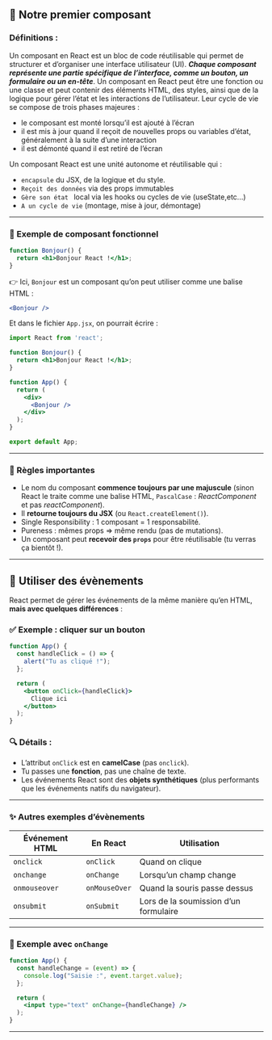 ## 🧩 Notre premier composant

### Définitions : 
Un composant en React est un bloc de code réutilisable qui permet de structurer et d’organiser une interface utilisateur (UI). ***Chaque composant représente une partie spécifique de l’interface, comme un bouton, un formulaire ou un en-tête***. Un composant en React peut être une fonction ou une classe et peut contenir des éléments HTML, des styles, ainsi que de la logique pour gérer l’état et les interactions de l’utilisateur. Leur cycle de vie se compose de trois phases majeures : 
* le composant est monté lorsqu’il est ajouté à l’écran
* il est mis à jour quand il reçoit de nouvelles props ou variables d’état, généralement à la suite d’une interaction
* il est démonté quand il est retiré de l’écran

Un composant React est une unité autonome et réutilisable qui :
* `encapsule` du JSX, de la logique et du style.
* `Reçoit des données` via des props immutables
* `Gère son état ` local via les hooks ou cycles de vie (useState,etc...)
* `A un cycle de vie` (montage, mise à jour, démontage)
  
---

### 🔧 Exemple de composant fonctionnel

```jsx
function Bonjour() {
  return <h1>Bonjour React !</h1>;
}
```

👉 Ici, `Bonjour` est un composant qu’on peut utiliser comme une balise HTML :

```jsx
<Bonjour />
```

Et dans le fichier `App.jsx`, on pourrait écrire :

```jsx
import React from 'react';

function Bonjour() {
  return <h1>Bonjour React !</h1>;
}

function App() {
  return (
    <div>
      <Bonjour />
    </div>
  );
}

export default App;
```

---

### 📌 Règles importantes

- Le nom du composant **commence toujours par une majuscule** (sinon React le traite comme une balise HTML, `PascalCase` : *ReactComponent* et pas *reactComponent*).
- Il **retourne toujours du JSX** (ou `React.createElement()`).
- Single Responsibility : 1 composant = 1 responsabilité.
- Pureness : mêmes props => même rendu (pas de mutations).
- Un composant peut **recevoir des `props`** pour être réutilisable (tu verras ça bientôt !).

---

## 🎯 Utiliser des évènements

React permet de gérer les événements de la même manière qu’en HTML, **mais avec quelques différences** :

### ✅ Exemple : cliquer sur un bouton

```jsx
function App() {
  const handleClick = () => {
    alert("Tu as cliqué !");
  };

  return (
    <button onClick={handleClick}>
      Clique ici
    </button>
  );
}
```

### 🔍 Détails :
- L’attribut `onClick` est en **camelCase** (pas `onclick`).
- Tu passes une **fonction**, pas une chaîne de texte.
- Les événements React sont des **objets synthétiques** (plus performants que les événements natifs du navigateur).

---

### ✨ Autres exemples d’évènements

| Événement HTML     | En React         | Utilisation                          |
|--------------------|------------------|--------------------------------------|
| `onclick`          | `onClick`        | Quand on clique                      |
| `onchange`         | `onChange`       | Lorsqu’un champ change               |
| `onmouseover`      | `onMouseOver`    | Quand la souris passe dessus         |
| `onsubmit`         | `onSubmit`       | Lors de la soumission d’un formulaire |

---

### 🧪 Exemple avec `onChange`

```jsx
function App() {
  const handleChange = (event) => {
    console.log("Saisie :", event.target.value);
  };

  return (
    <input type="text" onChange={handleChange} />
  );
}
```
---


